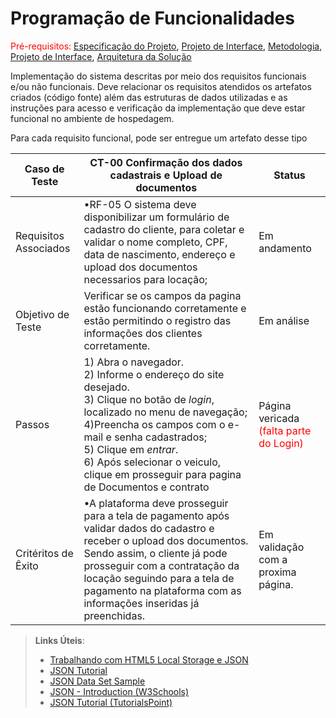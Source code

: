 # Programação de Funcionalidades

<span style="color:red">Pré-requisitos: <a href="2-Especificação do Projeto.md"> Especificação do Projeto</a></span>, <a href="3-Projeto de Interface.md"> Projeto de Interface</a>, <a href="4-Metodologia.md"> Metodologia</a>, <a href="3-Projeto de Interface.md"> Projeto de Interface</a>, <a href="5-Arquitetura da Solução.md"> Arquitetura da Solução</a>

Implementação do sistema descritas por meio dos requisitos funcionais e/ou não funcionais. Deve relacionar os requisitos atendidos os artefatos criados (código fonte) além das estruturas de dados utilizadas e as instruções para acesso e verificação da implementação que deve estar funcional no ambiente de hospedagem.

Para cada requisito funcional, pode ser entregue um artefato desse tipo

| **Caso de Teste** | **CT-00 Confirmação dos dados cadastrais e Upload de documentos**| **Status**|
|---|---|---|
| Requisitos Associados|•RF-05 O sistema deve disponibilizar um formulário de cadastro do cliente, para coletar e validar o nome completo, CPF, data de nascimento, endereço e upload dos documentos necessarios para locação; | Em andamento|
|Objetivo de Teste | Verificar se os campos da pagina estão funcionando corretamente e estão permitindo o registro das informações dos clientes corretamente.| Em análise |
| Passos | 1) Abra o navegador.<br/> 2) Informe o endereço do site desejado. <br/> 3) Clique no botão de _login_, localizado no menu de navegação; <br/>  4)Preencha os campos com o e-mail e senha cadastrados;<br/> 5) Clique em _entrar_. <br/> 6) Após selecionar o veiculo, clique em prosseguir para pagina de Documentos e contrato| Página vericada <br/> <span style="color:red">(falta parte do Login)|
|Critéritos de Êxito| •A plataforma deve prosseguir para a tela de pagamento após validar dados do cadastro e receber o upload dos documentos. Sendo assim, o cliente já pode prosseguir com a contratação da locação seguindo para a tela de pagamento na plataforma com as informações inseridas já preenchidas. | Em validação com a proxima página.|


> **Links Úteis**:
>
> - [Trabalhando com HTML5 Local Storage e JSON](https://www.devmedia.com.br/trabalhando-com-html5-local-storage-e-json/29045)
> - [JSON Tutorial](https://www.w3resource.com/JSON)
> - [JSON Data Set Sample](https://opensource.adobe.com/Spry/samples/data_region/JSONDataSetSample.html)
> - [JSON - Introduction (W3Schools)](https://www.w3schools.com/js/js_json_intro.asp)
> - [JSON Tutorial (TutorialsPoint)](https://www.tutorialspoint.com/json/index.htm)